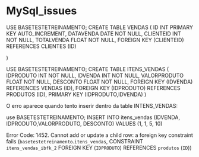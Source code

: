 # MySql_issues

USE BASETESTETREINAMENTO;
CREATE TABLE VENDAS
(
ID INT PRIMARY KEY AUTO_INCREMENT,
DATAVENDA DATE  NOT NULL,
CLIENTEID  INT NOT NULL,
TOTALVENDA  FLOAT NOT NULL,
FOREIGN KEY (CLIENTEID) REFERENCES CLIENTES (ID)


)

USE BASETESTETREINAMENTO;
CREATE TABLE ITENS_VENDAS
(
IDPRODUTO INT NOT NULL,
IDVENDA INT NOT NULL,
VALORPRODUTO FLOAT NOT NULL,
DESCONTO FLOAT NOT NULL,
FOREIGN KEY  (IDVENDA) REFERENCES VENDAS (ID),
FOREIGN KEY  (IDPRODUTO) REFERENCES PRODUTOS (ID),
PRIMARY KEY (IDPRODUTO,IDVENDA)
)


O erro aparece quando tento inserir dentro da table INTENS_VENDAS:

use BASETESTETREINAMENTO;
INSERT INTO itens_vendas (IDVENDA, IDPRODUTO,VALORPRODUTO, DESCONTO) 
VALUES (1, 1, 5, 10)


Error Code: 1452. Cannot add or update a child row: a foreign key constraint fails (`basetestetreinamento`.`itens_vendas`, CONSTRAINT `itens_vendas_ibfk_2` FOREIGN KEY (`IDPRODUTO`) REFERENCES `produtos` (`ID`))





